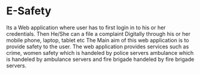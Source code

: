 # E-Safety
Its a Web application where user has to first login in to his or her credentials. Then He/She can a file a complaint Digitally through his or her mobile phone, laptop, tablet etc
The Main aim of this web application is to provide safety to the user. The web application provides services such as crime, women safety which is handeled by police servers ambulance which is handeled by ambulance servers and fire brigade handeled by fire brigade servers.
